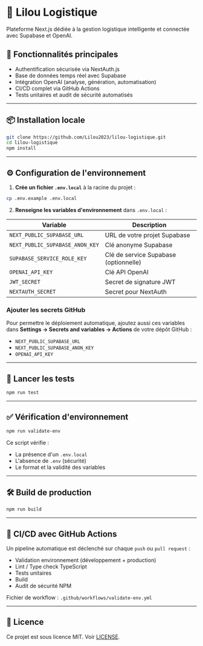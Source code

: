 # 🚚 Lilou Logistique

Plateforme Next.js dédiée à la gestion logistique intelligente et connectée avec Supabase et OpenAI.

## 🚀 Fonctionnalités principales

- Authentification sécurisée via NextAuth.js
- Base de données temps réel avec Supabase
- Intégration OpenAI (analyse, génération, automatisation)
- CI/CD complet via GitHub Actions
- Tests unitaires et audit de sécurité automatisés

---

## 📦 Installation locale

```bash
git clone https://github.com/Lilou2023/lilou-logistique.git
cd lilou-logistique
npm install
```

---

## ⚙️ Configuration de l'environnement

1. **Crée un fichier `.env.local`** à la racine du projet :

```bash
cp .env.example .env.local
```

2. **Renseigne les variables d'environnement** dans `.env.local` :

| Variable | Description |
| --- | --- |
| `NEXT_PUBLIC_SUPABASE_URL` | URL de votre projet Supabase |
| `NEXT_PUBLIC_SUPABASE_ANON_KEY` | Clé anonyme Supabase |
| `SUPABASE_SERVICE_ROLE_KEY` | Clé de service Supabase (optionnelle) |
| `OPENAI_API_KEY` | Clé API OpenAI |
| `JWT_SECRET` | Secret de signature JWT |
| `NEXTAUTH_SECRET` | Secret pour NextAuth |
### Ajouter les secrets GitHub

Pour permettre le déploiement automatique, ajoutez aussi ces variables dans
**Settings → Secrets and variables → Actions** de votre dépôt GitHub :

- `NEXT_PUBLIC_SUPABASE_URL`
- `NEXT_PUBLIC_SUPABASE_ANON_KEY`
- `OPENAI_API_KEY`


---

## 🧪 Lancer les tests

```bash
npm run test
```

---

## ✅ Vérification d'environnement

```bash
npm run validate-env
```

Ce script vérifie :

* La présence d'un `.env.local`
* L'absence de `.env` (sécurité)
* Le format et la validité des variables

---

## 🛠️ Build de production

```bash
npm run build
```

---

## 🔐 CI/CD avec GitHub Actions

Un pipeline automatique est déclenché sur chaque `push` ou `pull request` :

* Validation environnement (développement + production)
* Lint / Type check TypeScript
* Tests unitaires
* Build
* Audit de sécurité NPM

Fichier de workflow : `.github/workflows/validate-env.yml`

---

## 🧾 Licence

Ce projet est sous licence MIT. Voir [LICENSE](LICENSE).

